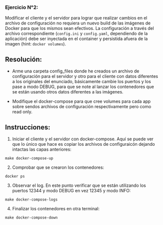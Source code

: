 ### Ejercicio N°2:
Modificar el cliente y el servidor para lograr que realizar cambios en el archivo de configuración no requiera un nuevo build de las imágenes de Docker para que los mismos sean efectivos. La configuración a través del archivo correspondiente (`config.ini` y `config.yaml`, dependiendo de la aplicación) debe ser inyectada en el container y persistida afuera de la imagen (hint: `docker volumes`).

## Resolución:

* Arme una carpeta config_files donde he creados un archivo de configuración para el servidor y otro para el cliente con datos diferentes a los originales del enunciado, básicamente cambie los puertos y los pase a modo DEBUG, para que se note al lanzar los contenedores que se están usando otros datos diferentes a las imágenes.

* Modifique el docker-compose para que cree volumes para cada app sobre sendos archivos de configuración respectivamente pero como read only.

## Instrucciones:

1) Iniciar el cliente y el servidor con docker-compose. Aquí se puede ver que lo único que hace es copiar los archivos de configuraicón dejando intactas las capas anteriores:
```
make docker-compose-up
```
2) Comprobar que se crearon los contenedores:
```
docker ps
```
3) Observar el log. En este punto verificar que se están utilizando los puertos 12344 y modo DEBUG en vez 12345 y modo INFO:
```
make docker-compose-logs
```
4) Finalizar los contenedores en otra terminal:
```
make docker-compose-down
```
